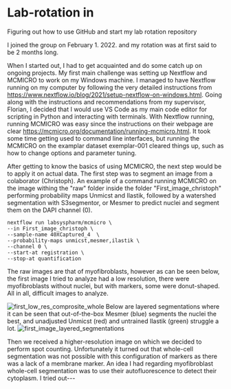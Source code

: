 # Lab-rotation in 
Figuring out how to use GitHub and start my lab rotation repository

I joined the group on February 1. 2022. and my rotation was at first said to be 2 months long.

When I started out, I had to get acquainted and do some catch up on ongoing projects. My first main challenge was setting up Nextflow and MCMICRO to work on my Windows machine. I managed to have Nextflow running on my computer by following the very detailed instructions from https://www.nextflow.io/blog/2021/setup-nextflow-on-windows.html. Going along with the instructions and recommendations from my supervisor, Florian, I decided that I would use VS Code as my main code editor for scripting in Python and interacting with terminals. 
With Nextflow running, running MCMICRO was easy since the instructions on their webpage are clear https://mcmicro.org/documentation/running-mcmicro.html.
It took some time getting used to command line interfaces, but running the MCMICRO on the examplar dataset exemplar-001 cleared things up, such as how to change options and parameter tuning.

After getting to know the basics of using MCMICRO, the next step would be to apply it on actual data. The first step was to segment an image from a colaborator (Christoph).
An example of a command running MCMICRO on the image withing the "raw" folder inside the folder "First_image_christoph" performing probability maps Unmicst and Ilastik, followed by a watershed segmentation with S3segmentor, or Mesmer to predict nuclei and segment them on the DAPI channel (0).
```
nextflow run labsyspharm/mcmicro \
--in First_image_christoph \
--sample-name 40XCaptured_4  \
--probability-maps unmicst,mesmer,ilastik \
--channel 0 \
--start-at registration \
--stop-at quantification
```

The raw images are that of myofibroblasts, however as can be seen below, the first image I tried to analyze had a low resolution, there were myofibroblasts without nuclei, but with markers, some were donut-shaped. All in all, difficult images to analyze.

![first_low_res_comprosite_whole](https://user-images.githubusercontent.com/86408271/159475017-b73015e9-2fdd-45f4-aa70-1da98550a7a2.jpg)
Below are layered segmentations where it can be seen that out-of-the-box Mesmer (blue) segments the nuclei the best, and unadjusted Unmicst (red) and untrained Ilastik  (green) struggle a lot. 
![first_image_layered_segmentations](https://user-images.githubusercontent.com/86408271/159475383-b5aebe36-5e30-4171-991f-066d09db5cbc.jpg)

Then we received a higher-resolution image on which we decided to perform spot counting. Unfortunately it turned out that whole-cell segmentation was not possible with this configuration of markers as there was a lack of a membrane marker. 
An idea I had regarding myofibroblast whole-cell segmentation was to use their autofluorescence to detect their cytoplasm. I tried out---








